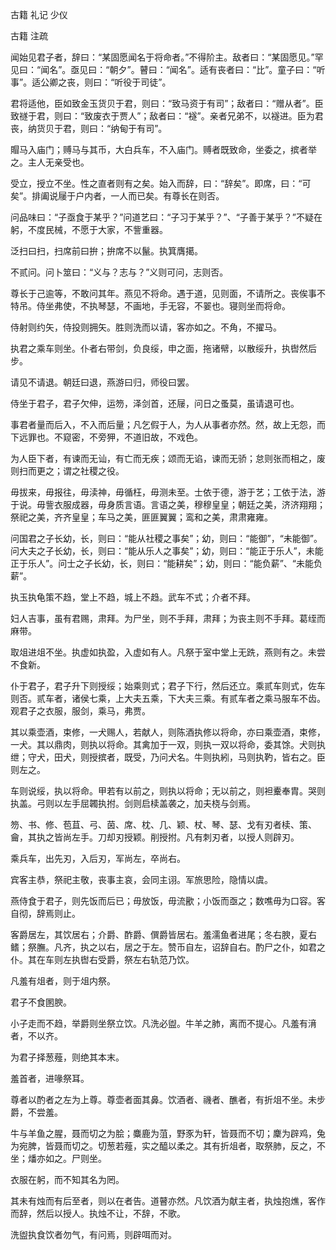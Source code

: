  
 古籍 礼记 少仪 
 
 
 
 
 
 古籍 注疏 
 
 

闻始见君子者，辞曰：“某固愿闻名于将命者。”不得阶主。敌者曰：“某固愿见。”罕见曰：“闻名”。亟见曰：“朝夕”。瞽曰：“闻名”。适有丧者曰：“比”。童子曰：“听事”。适公卿之丧，则曰：“听役于司徒”。

 
君将适他，臣如致金玉货贝于君，则曰：“致马资于有司”；敌者曰：“赠从者”。臣致禭于君，则曰：“致废衣于贾人”；敌者曰：“襚”。亲者兄弟不，以襚进。臣为君丧，纳货贝于君，则曰：“纳甸于有司”。

 
賵马入庙门；赙马与其币，大白兵车，不入庙门。赙者既致命，坐委之，摈者举之。主人无亲受也。

 
受立，授立不坐。性之直者则有之矣。始入而辞，曰：“辞矣”。即席，曰：“可矣”。排阖说屦于户内者，一人而已矣。有尊长在则否。

 
问品味曰：“子亟食于某乎？”问道艺曰：“子习于某乎？”、“子善于某乎？”不疑在躬，不度民械，不愿于大家，不訾重器。

 
泛扫曰扫，扫席前曰拚；拚席不以鬣。执箕膺擖。

 
不贰问。问卜筮曰：“义与？志与？”义则可问，志则否。

 
尊长于己逾等，不敢问其年。燕见不将命。遇于道，见则面，不请所之。丧俟事不特吊。侍坐弗使，不执琴瑟，不画地，手无容，不翣也。寝则坐而将命。

 
侍射则约矢，侍投则拥矢。胜则洗而以请，客亦如之。不角，不擢马。

 
执君之乘车则坐。仆者右带剑，负良绥，申之面，拖诸幦，以散绥升，执辔然后步。

 
请见不请退。朝廷曰退，燕游曰归，师役曰罢。

 
侍坐于君子，君子欠伸，运笏，泽剑首，还屦，问日之蚤莫，虽请退可也。

 
事君者量而后入，不入而后量；凡乞假于人，为人从事者亦然。然，故上无怨，而下远罪也。不窥密，不旁狎，不道旧故，不戏色。

 
为人臣下者，有谏而无讪，有亡而无疾；颂而无谄，谏而无骄；怠则张而相之，废则扫而更之；谓之社稷之役。

 
毋拔来，毋报往，毋渎神，毋循枉，毋测未至。士依于德，游于艺；工依于法，游于说。毋訾衣服成器，毋身质言语。言语之美，穆穆皇皇；朝廷之美，济济翔翔；祭祀之美，齐齐皇皇；车马之美，匪匪翼翼；鸾和之美，肃肃雍雍。

 
问国君之子长幼，长，则曰：“能从社稷之事矣”；幼，则曰：“能御”，“未能御”。问大夫之子长幼，长，则曰：“能从乐人之事矣”；幼，则曰：“能正于乐人”，未能正于乐人”。问士之子长幼，长，则曰：“能耕矣”；幼，则曰：“能负薪”、“未能负薪”。

 
执玉执龟策不趋，堂上不趋，城上不趋。武车不式；介者不拜。

 
妇人吉事，虽有君赐，肃拜。为尸坐，则不手拜，肃拜；为丧主则不手拜。葛绖而麻带。

 
取俎进俎不坐。执虚如执盈，入虚如有人。凡祭于室中堂上无跣，燕则有之。未尝不食新。

 
仆于君子，君子升下则授绥；始乘则式；君子下行，然后还立。乘贰车则式，佐车则否。贰车者，诸侯七乘，上大夫五乘，下大夫三乘。有贰车者之乘马服车不齿。观君子之衣服，服剑，乘马，弗贾。

 
其以乘壶酒，束修，一犬赐人，若献人，则陈酒执修以将命，亦曰乘壶酒，束修，一犬。其以鼎肉，则执以将命。其禽加于一双，则执一双以将命，委其馀。犬则执绁；守犬，田犬，则授摈者，既受，乃问犬名。牛则执紖，马则执靮，皆右之。臣则左之。

 
车则说绥，执以将命。甲若有以前之，则执以将命；无以前之，则袒櫜奉胄。哭则执盖。弓则以左手屈韣执拊。剑则启椟盖袭之，加夫桡与剑焉。

 
笏、书、修、苞苴、弓、茵、席、枕、几、颖、杖、琴、瑟、戈有刃者椟、策、龠，其执之皆尚左手。刀却刃授颖。削授拊。凡有刺刃者，以授人则辟刃。

 
乘兵车，出先刃，入后刃，军尚左，卒尚右。

 
宾客主恭，祭祀主敬，丧事主哀，会同主诩。军旅思险，隐情以虞。

 
燕侍食于君子，则先饭而后已；毋放饭，毋流歠；小饭而亟之；数噍毋为口容。客自彻，辞焉则止。

 
客爵居左，其饮居右；介爵、酢爵、僎爵皆居右。羞濡鱼者进尾；冬右腴，夏右鳍；祭膴。凡齐，执之以右，居之于左。赞币自左，诏辞自右。酌尸之仆，如君之仆。其在车则左执辔右受爵，祭左右轨范乃饮。

 
凡羞有俎者，则于俎内祭。

 
君子不食圂腴。

 
小子走而不趋，举爵则坐祭立饮。凡洗必盥。牛羊之肺，离而不提心。凡羞有湇者，不以齐。

 
为君子择葱薤，则绝其本末。

 
羞首者，进喙祭耳。

 
尊者以酌者之左为上尊。尊壶者面其鼻。饮酒者、禨者、醮者，有折俎不坐。未步爵，不尝羞。

 
牛与羊鱼之腥，聂而切之为脍；麋鹿为菹，野豕为轩，皆聂而不切；麇为辟鸡，兔为宛脾，皆聂而切之。切葱若薤，实之醯以柔之。其有折俎者，取祭肺，反之，不坐；燔亦如之。尸则坐。

 
衣服在躬，而不知其名为罔。

 
其未有烛而有后至者，则以在者告。道瞽亦然。凡饮酒为献主者，执烛抱燋，客作而辞，然后以授人。执烛不让，不辞，不歌。

 
洗盥执食饮者勿气，有问焉，则辟咡而对。

 